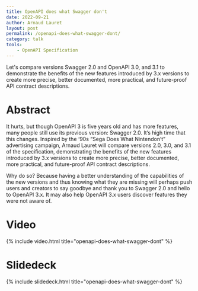 ```yaml
---
title: OpenAPI does what Swagger don't
date: 2022-09-21
author: Arnaud Lauret
layout: post
permalink: /openapi-does-what-swagger-dont/
category: talk
tools:
    - OpenAPI Specification
---
```


Let's compare versions Swagger 2.0 and OpenAPI 3.0, and 3.1 to demonstrate the benefits of the new features introduced by 3.x versions to create more precise, better documented, more practical, and future-proof API contract descriptions.
<!--more-->

# Abstract

It hurts, but though OpenAPI 3 is five years old and has more features, many people still use its previous version: Swagger 2.0. It’s high time that this changes. Inspired by the ‘90s “Sega Does What Nintendon’t” advertising campaign, Arnaud Lauret will compare versions 2.0, 3.0, and 3.1 of the specification, demonstrating the benefits of the new features introduced by 3.x versions to create more precise, better documented, more practical, and future-proof API contract descriptions.

Why do so? Because having a better understanding of the capabilities of the new versions and thus knowing what they are missing will perhaps push users and creators to say goodbye and thank you to Swagger 2.0 and hello to OpenAPI 3.x. It may also help OpenAPI 3.x users discover features they were not aware of.

# Video

{% include video.html title="openapi-does-what-swagger-dont" %}

# Slidedeck

{% include slidedeck.html title="openapi-does-what-swagger-dont" %}


